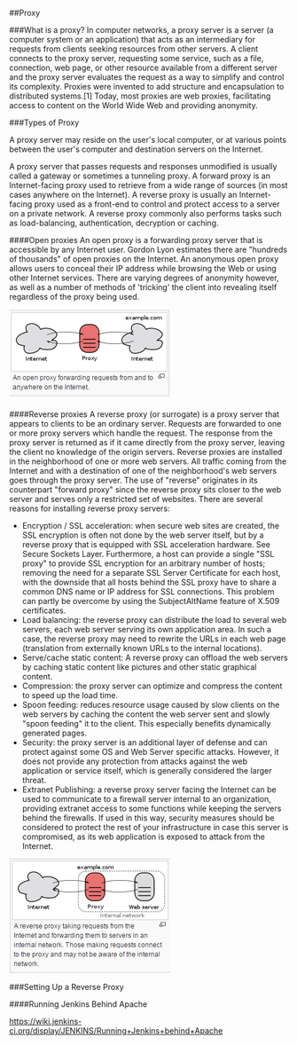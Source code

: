 ##Proxy


###What is a proxy?
In computer networks, a proxy server is a server (a computer system or an application) that acts as an intermediary for requests from clients seeking resources from other servers. A client connects to the proxy server, requesting some service, such as a file, connection, web page, or other resource available from a different server and the proxy server evaluates the request as a way to simplify and control its complexity. Proxies were invented to add structure and encapsulation to distributed systems.[1] Today, most proxies are web proxies, facilitating access to content on the World Wide Web and providing anonymity.


###Types of Proxy

A proxy server may reside on the user's local computer, or at various points between the user's computer and destination servers on the Internet.

A proxy server that passes requests and responses unmodified is usually called a gateway or sometimes a tunneling proxy.
A forward proxy is an Internet-facing proxy used to retrieve from a wide range of sources (in most cases anywhere on the Internet).
A reverse proxy is usually an Internet-facing proxy used as a front-end to control and protect access to a server on a private network. A reverse proxy commonly also performs tasks such as load-balancing, authentication, decryption or caching.

####Open proxies
An open proxy is a forwarding proxy server that is accessible by any Internet user. Gordon Lyon estimates there are "hundreds of thousands" of open proxies on the Internet. An anonymous open proxy allows users to conceal their IP address while browsing the Web or using other Internet services. There are varying degrees of anonymity however, as well as a number of methods of 'tricking' the client into revealing itself regardless of the proxy being used.

![Open Proxy](https://raw.githubusercontent.com/BAH-CIS/Test/master/Images/OpenProxy.PNG)

####Reverse proxies
A reverse proxy (or surrogate) is a proxy server that appears to clients to be an ordinary server. Requests are forwarded to one or more proxy servers which handle the request. The response from the proxy server is returned as if it came directly from the proxy server, leaving the client no knowledge of the origin servers. Reverse proxies are installed in the neighborhood of one or more web servers. All traffic coming from the Internet and with a destination of one of the neighborhood's web servers goes through the proxy server. The use of "reverse" originates in its counterpart "forward proxy" since the reverse proxy sits closer to the web server and serves only a restricted set of websites. There are several reasons for installing reverse proxy servers:

* Encryption / SSL acceleration: when secure web sites are created, the SSL encryption is often not done by the web server itself, but by a reverse proxy that is equipped with SSL acceleration hardware. See Secure Sockets Layer. Furthermore, a host can provide a single "SSL proxy" to provide SSL encryption for an arbitrary number of hosts; removing the need for a separate SSL Server Certificate for each host, with the downside that all hosts behind the SSL proxy have to share a common DNS name or IP address for SSL connections. This problem can partly be overcome by using the SubjectAltName feature of X.509 certificates.
* Load balancing: the reverse proxy can distribute the load to several web servers, each web server serving its own application area. In such a case, the reverse proxy may need to rewrite the URLs in each web page (translation from externally known URLs to the internal locations).
* Serve/cache static content: A reverse proxy can offload the web servers by caching static content like pictures and other static graphical content.
* Compression: the proxy server can optimize and compress the content to speed up the load time.
* Spoon feeding: reduces resource usage caused by slow clients on the web servers by caching the content the web server sent and slowly "spoon feeding" it to the client. This especially benefits dynamically generated pages.
* Security: the proxy server is an additional layer of defense and can protect against some OS and Web Server specific attacks. However, it does not provide any protection from attacks against the web application or service itself, which is generally considered the larger threat.
* Extranet Publishing: a reverse proxy server facing the Internet can be used to communicate to a firewall server internal to an organization, providing extranet access to some functions while keeping the servers behind the firewalls. If used in this way, security measures should be considered to protect the rest of your infrastructure in case this server is compromised, as its web application is exposed to attack from the Internet.

![Reverse Proxy](https://raw.githubusercontent.com/BAH-CIS/Test/master/Images/ReverseProxy.PNG)


###Setting Up a Reverse Proxy

####Running Jenkins Behind Apache

https://wiki.jenkins-ci.org/display/JENKINS/Running+Jenkins+behind+Apache